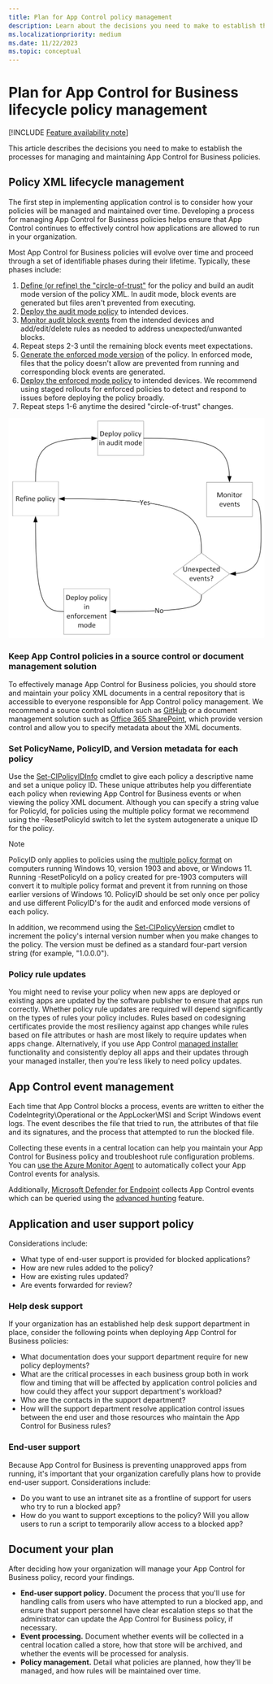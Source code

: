 ```yaml
---
title: Plan for App Control policy management
description: Learn about the decisions you need to make to establish the processes for managing and maintaining App Control for Business policies.
ms.localizationpriority: medium
ms.date: 11/22/2023
ms.topic: conceptual
---
```


# Plan for App Control for Business lifecycle policy management

[!INCLUDE [Feature availability note](../includes/feature-availability-note.md)]

This article describes the decisions you need to make to establish the processes for managing and maintaining App Control for Business policies.

## Policy XML lifecycle management

The first step in implementing application control is to consider how your policies will be managed and maintained over time. Developing a process for managing App Control for Business policies helps ensure that App Control continues to effectively control how applications are allowed to run in your organization.

Most App Control for Business policies will evolve over time and proceed through a set of identifiable phases during their lifetime. Typically, these phases include:

1. [Define (or refine) the "circle-of-trust"](understand-appcontrol-policy-design-decisions.md) for the policy and build an audit mode version of the policy XML. In audit mode, block events are generated but files aren't prevented from executing.
2. [Deploy the audit mode policy](../deployment/audit-appcontrol-policies.md) to intended devices.
3. [Monitor audit block events](../operations/event-id-explanations.md) from the intended devices and add/edit/delete rules as needed to address unexpected/unwanted blocks.
4. Repeat steps 2-3 until the remaining block events meet expectations.
5. [Generate the enforced mode version](../deployment/enforce-appcontrol-policies.md) of the policy. In enforced mode, files that the policy doesn't allow are prevented from running and corresponding block events are generated.
6. [Deploy the enforced mode policy](../deployment/appcontrol-deployment-guide.md) to intended devices. We recommend using staged rollouts for enforced policies to detect and respond to issues before deploying the policy broadly.
7. Repeat steps 1-6 anytime the desired "circle-of-trust" changes.

![Recommended App Control policy deployment process.](../images/policyflow.png)

### Keep App Control policies in a source control or document management solution

To effectively manage App Control for Business policies, you should store and maintain your policy XML documents in a central repository that is accessible to everyone responsible for App Control policy management. We recommend a source control solution such as [GitHub](https://github.com/) or a document management solution such as [Office 365 SharePoint](https://products.office.com/sharepoint/collaboration), which provide version control and allow you to specify metadata about the XML documents.

### Set PolicyName, PolicyID, and Version metadata for each policy

Use the [Set-CIPolicyIDInfo](/powershell/module/configci/set-cipolicyidinfo) cmdlet to give each policy a descriptive name and set a unique policy ID. These unique attributes help you differentiate each policy when reviewing App Control for Business events or when viewing the policy XML document. Although you can specify a string value for PolicyId, for policies using the multiple policy format we recommend using the -ResetPolicyId switch to let the system autogenerate a unique ID for the policy.

> [!NOTE]
> PolicyID only applies to policies using the [multiple policy format](deploy-multiple-appcontrol-policies.md) on computers running Windows 10, version 1903 and above, or Windows 11. Running -ResetPolicyId on a policy created for pre-1903 computers will convert it to multiple policy format and prevent it from running on those earlier versions of Windows 10.
> PolicyID should be set only once per policy and use different PolicyID's for the audit and enforced mode versions of each policy.

In addition, we recommend using the [Set-CIPolicyVersion](/powershell/module/configci/set-cipolicyversion) cmdlet to increment the policy's internal version number when you make changes to the policy. The version must be defined as a standard four-part version string (for example, "1.0.0.0").

### Policy rule updates

You might need to revise your policy when new apps are deployed or existing apps are updated by the software publisher to ensure that apps run correctly. Whether policy rule updates are required will depend significantly on the types of rules your policy includes. Rules based on codesigning certificates provide the most resiliency against app changes while rules based on file attributes or hash are most likely to require updates when apps change. Alternatively, if you use App Control [managed installer](configure-authorized-apps-deployed-with-a-managed-installer.md) functionality and consistently deploy all apps and their updates through your managed installer, then you're less likely to need policy updates.

## App Control event management

Each time that App Control blocks a process, events are written to either the CodeIntegrity\Operational or the AppLocker\MSI and Script Windows event logs. The event describes the file that tried to run, the attributes of that file and its signatures, and the process that attempted to run the blocked file.

Collecting these events in a central location can help you maintain your App Control for Business policy and troubleshoot rule configuration problems. You can [use the Azure Monitor Agent](/azure/azure-monitor/agents/data-collection-rule-azure-monitor-agent) to automatically collect your App Control events for analysis.

Additionally, [Microsoft Defender for Endpoint](/microsoft-365/security/defender-endpoint/microsoft-defender-endpoint) collects App Control events which can be queried using the [advanced hunting](../operations/querying-application-control-events-centrally-using-advanced-hunting.md) feature.

## Application and user support policy

Considerations include:

- What type of end-user support is provided for blocked applications?
- How are new rules added to the policy?
- How are existing rules updated?
- Are events forwarded for review?

### Help desk support

If your organization has an established help desk support department in place, consider the following points when deploying App Control for Business policies:

- What documentation does your support department require for new policy deployments?
- What are the critical processes in each business group both in work flow and timing that will be affected by application control policies and how could they affect your support department's workload?
- Who are the contacts in the support department?
- How will the support department resolve application control issues between the end user and those resources who maintain the App Control for Business rules?

### End-user support

Because App Control for Business is preventing unapproved apps from running, it's important that your organization carefully plans how to provide end-user support. Considerations include:

- Do you want to use an intranet site as a frontline of support for users who try to run a blocked app?
- How do you want to support exceptions to the policy? Will you allow users to run a script to temporarily allow access to a blocked app?

## Document your plan

After deciding how your organization will manage your App Control for Business policy, record your findings.

- **End-user support policy.** Document the process that you'll use for handling calls from users who have attempted to run a blocked app, and ensure that support personnel have clear escalation steps so that the administrator can update the App Control for Business policy, if necessary.
- **Event processing.** Document whether events will be collected in a central location called a store, how that store will be archived, and whether the events will be processed for analysis.
- **Policy management.** Detail what policies are planned, how they'll be managed, and how rules will be maintained over time.
